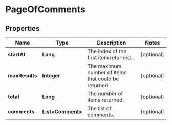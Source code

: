 # PageOfComments

## Properties
Name | Type | Description | Notes
------------ | ------------- | ------------- | -------------
**startAt** | **Long** | The index of the first item returned. |  [optional]
**maxResults** | **Integer** | The maximum number of items that could be returned. |  [optional]
**total** | **Long** | The number of items returned. |  [optional]
**comments** | [**List&lt;Comment&gt;**](Comment.md) | The list of comments. |  [optional]
